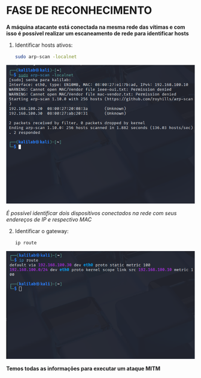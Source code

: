 # FASE DE RECONHECIMENTO

**A máquina atacante está conectada na mesma rede das vítimas e com isso é possível realizar um escaneamento de rede para identificar hosts**
1. Identificar hosts ativos:
    ```bash
   sudo arp-scan -localnet
   
![Escaneamento de Rede](/arp-spoofing-lab/evidence/screenshots/reconhecimentodarede.png)

*É possível identificar dois dispositivos conectados na rede com seus endereços de IP e respectivo MAC*

2. Identificar o gateway:
    ```bash
    ip route

![Identificando Gateway](/arp-spoofing-lab/evidence/screenshots/reconhecimentodarede2.png)

**Temos todas as informações para executar um ataque MITM**